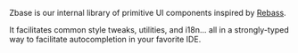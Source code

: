Zbase is our internal library of primitive UI components inspired by [Rebass](https://github.com/jxnblk/rebass).

It facilitates common style tweaks, utilities, and i18n... all in a strongly-typed way to facilitate autocompletion
in your favorite IDE.
